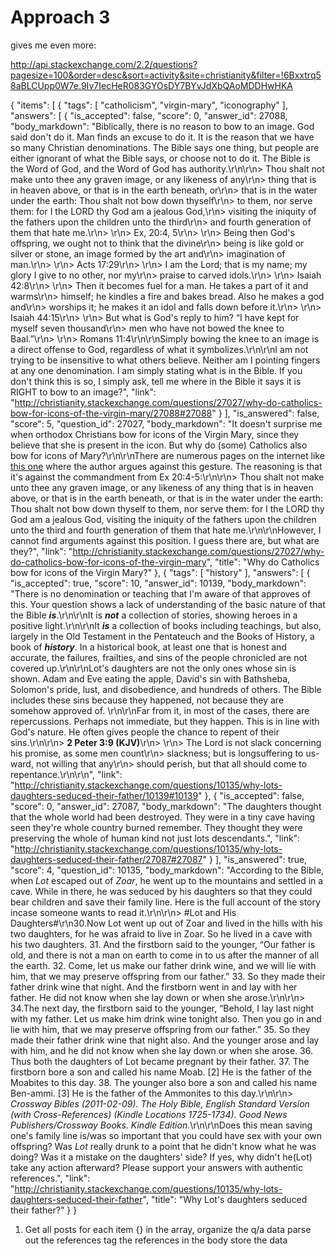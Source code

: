 Approach 3
===


gives me even more:

http://api.stackexchange.com/2.2/questions?pagesize=100&order=desc&sort=activity&site=christianity&filter=!6Bxxtrq58aBLCUpp0W7e.9Iv7IecHeR083GYOsDY7BYvJdXbQAoMDDHwHKA

{
  "items": [
    {
      "tags": [
        "catholicism",
        "virgin-mary",
        "iconography"
      ],
      "answers": [
        {
          "is_accepted": false,
          "score": 0,
          "answer_id": 27088,
          "body_markdown": "Biblically, there is no reason to bow to an image. God said don&#39;t do it. Man finds an excuse to do it. It is the reason that we have so many Christian denominations. The Bible says one thing, but people are either ignorant of what the Bible says, or choose not to do it. The Bible is the Word of God, and the Word of God has authority.\r\n\r\n&gt; Thou shalt not make unto thee any graven image, or any likeness of any\r\n&gt; thing that is in heaven above, or that is in the earth beneath, or\r\n&gt; that is in the water under the earth: Thou shalt not bow down thyself\r\n&gt; to them, nor serve them: for I the LORD thy God am a jealous God,\r\n&gt; visiting the iniquity of the fathers upon the children unto the third\r\n&gt; and fourth generation of them that hate me.\r\n&gt; \r\n&gt; Ex, 20:4, 5\r\n&gt; \r\n&gt; Being then God&#39;s offspring, we ought not to think that the divine\r\n&gt; being is like gold or silver or stone, an image formed by the art and\r\n&gt; imagination of man.\r\n&gt; \r\n&gt; Acts 17:29\r\n&gt; \r\n&gt; I am the Lord; that is my name; my glory I give to no other, nor my\r\n&gt; praise to carved idols.\r\n&gt; \r\n&gt; Isaiah 42:8\r\n&gt; \r\n&gt; Then it becomes fuel for a man. He takes a part of it and warms\r\n&gt; himself; he kindles a fire and bakes bread. Also he makes a god and\r\n&gt; worships it; he makes it an idol and falls down before it.\r\n&gt; \r\n&gt; Isaiah 44:15\r\n&gt; \r\n&gt; But what is God&#39;s reply to him? “I have kept for myself seven thousand\r\n&gt; men who have not bowed the knee to Baal.”\r\n&gt; \r\n&gt; Romans 11:4\r\n\r\nSimply bowing the knee to an image is a direct offense to God, regardless of what it symbolizes.\r\n\r\nI am not trying to be insensitive to what others believe. Neither am I pointing fingers at any one denomination. I am simply stating what is in the Bible. If you don&#39;t think this is so, I simply ask, tell me where in the Bible it says it is RIGHT to bow to an image?",
          "link": "http://christianity.stackexchange.com/questions/27027/why-do-catholics-bow-for-icons-of-the-virgin-mary/27088#27088"
        }
      ],
      "is_answered": false,
      "score": 5,
      "question_id": 27027,
      "body_markdown": "It doesn&#39;t surprise me when orthodox Christians bow for icons of the Virgin Mary, since they believe that she is present in the icon. But why do (some) Catholics also bow for icons of Mary?\r\n\r\nThere are numerous pages on the internet like [this one](http://www.godlovespeople.com/deceptions/maryiolatry.htm) where the author argues against this gesture. The reasoning is that it&#39;s against the commandment from Ex 20:4-5:\r\n\r\n&gt; Thou shalt not make unto thee any graven image, or any likeness of any thing that is in heaven above, or that is in the earth beneath, or that is in the water under the earth: Thou shalt not bow down thyself to them, nor serve them: for I the LORD thy God am a jealous God, visiting the iniquity of the fathers upon the children unto the third and fourth generation of them that hate me.\r\n\r\nHowever, I cannot find arguments against this position. I guess there are, but what are they?",
      "link": "http://christianity.stackexchange.com/questions/27027/why-do-catholics-bow-for-icons-of-the-virgin-mary",
      "title": "Why do Catholics bow for icons of the Virgin Mary?"
    },
    {
      "tags": [
        "history"
      ],
      "answers": [
        {
          "is_accepted": true,
          "score": 10,
          "answer_id": 10139,
          "body_markdown": "There is no denomination or teaching that I&#39;m aware of that approves of this.  Your question shows a lack of understanding of the basic nature of that the Bible ***is***.\r\n\r\nIt is ***not*** a collection of stories, showing heroes in a positive light.\r\n\r\nIt ***is*** a collection of books including teachings, but also, largely in the Old Testament in the Pentateuch and the Books of History, a book of ***history***.  In a historical book, at least one that is honest and accurate, the failures, frailties, and sins of the people chronicled are not covered up.\r\n\r\nLot&#39;s daughters are not the  only ones whose sin is shown.  Adam and Eve eating the apple, David&#39;s sin with Bathsheba, Solomon&#39;s pride, lust, and disobedience, and hundreds of others.  The Bible includes these sins because they happened, not because they are somehow approved of.  \r\n\r\nFar from it, in most of the cases, there are repercussions.  Perhaps not immediate, but they happen.  This is in line with God&#39;s nature.  He often gives people the chance to repent of their sins.\r\n\r\n&gt; **2 Peter 3:9 (KJV)**\r\n&gt; \r\n&gt; The Lord is not slack concerning his promise, as some men count\r\n&gt; slackness; but is longsuffering to us-ward, not willing that any\r\n&gt; should perish, but that all should come to repentance.\r\n\r\n",
          "link": "http://christianity.stackexchange.com/questions/10135/why-lots-daughters-seduced-their-father/10139#10139"
        },
        {
          "is_accepted": false,
          "score": 0,
          "answer_id": 27087,
          "body_markdown": "The daughters thought that the whole world had been destroyed. They were in a tiny cave having seen they&#39;re whole country burned remember. They thought they were preserving the whole of human kind not just lots descendants.",
          "link": "http://christianity.stackexchange.com/questions/10135/why-lots-daughters-seduced-their-father/27087#27087"
        }
      ],
      "is_answered": true,
      "score": 4,
      "question_id": 10135,
      "body_markdown": "According to the Bible, when *Lot* escaped out of *Zoar*, he went up to the mountains and settled in a cave. While in there,  he was seduced by his daughters so that they could bear children and save their family line. Here is the full account of the story incase someone wants to read it.\r\n\r\n&gt; #Lot and His Daughters#\r\n30.Now Lot went up out of Zoar and lived in the hills with his two daughters, for he was afraid to live in Zoar. So he lived in a cave with his two daughters. 31. And the firstborn said to the younger, “Our father is old, and there is not a man on earth to come in to us after the manner of all the earth. 32. Come, let us make our father drink wine, and we will lie with him, that we may preserve offspring from our father.” 33. So they made their father drink wine that night. And the firstborn went in and lay with her father. He did not know when she lay down or when she arose.\r\n\r\n&gt; 34.The next day, the firstborn said to the younger, “Behold, I lay last night with my father. Let us make him drink wine tonight also. Then you go in and lie with him, that we may preserve offspring from our father.” 35. So they made their father drink wine that night also. And the younger arose and lay with him, and he did not know when she lay down or when she arose. 36. Thus both the daughters of Lot became pregnant by their father. 37. The firstborn bore a son and called his name Moab.&#160;[2] He is the father of the Moabites to this day. 38. The younger also bore a son and called his name Ben-ammi.&#160;[3] He is the father of the Ammonites to this day.\r\n\r\n&gt; *Crossway Bibles (2011-02-09). The Holy Bible, English Standard Version (with Cross-References) (Kindle Locations 1725-1734). Good News Publishers/Crossway Books. Kindle Edition.*\r\n\r\nDoes this mean saving one&#39;s family line is/was so important that you could have sex with your own offspring? Was *Lot* really drunk to a point that he didn&#39;t know what he was doing? Was it a mistake on the daughters&#39; side? If yes, why didn&#39;t he(Lot) take any action afterward? Please support your answers with authentic references.",
      "link": "http://christianity.stackexchange.com/questions/10135/why-lots-daughters-seduced-their-father",
      "title": "Why Lot&#39;s daughters seduced their father?"
    }
}


1. Get all posts
	for each item {} in the array,
		organize the q/a data
		parse out the references
		tag the references in the body
		store the data